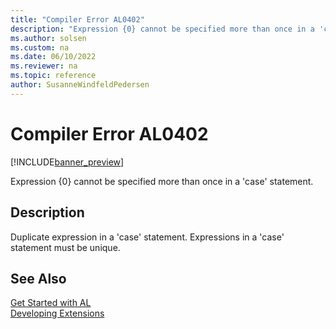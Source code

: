 ```yaml
---
title: "Compiler Error AL0402"
description: "Expression {0} cannot be specified more than once in a 'case' statement."
ms.author: solsen
ms.custom: na
ms.date: 06/10/2022
ms.reviewer: na
ms.topic: reference
author: SusanneWindfeldPedersen
---
```

[//]: # (START>DO_NOT_EDIT)
[//]: # (IMPORTANT:Do not edit any of the content between here and the END>DO_NOT_EDIT.)
[//]: # (Any modifications should be made in the .xml files in the ModernDev repo.)
# Compiler Error AL0402

[!INCLUDE[banner_preview](../includes/banner_preview.md)]

Expression {0} cannot be specified more than once in a 'case' statement.

## Description
Duplicate expression in a 'case' statement. Expressions in a 'case' statement must be unique.  

[//]: # (IMPORTANT: END>DO_NOT_EDIT)
## See Also  
[Get Started with AL](../devenv-get-started.md)  
[Developing Extensions](../devenv-dev-overview.md)  